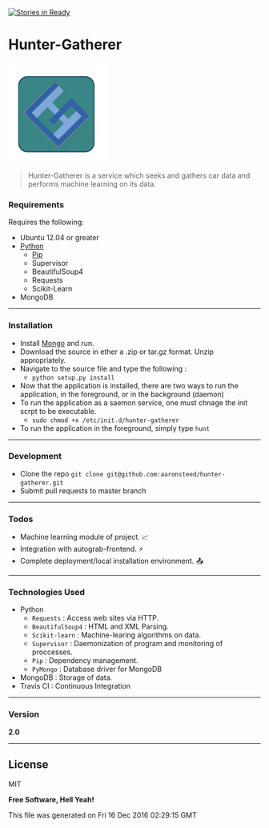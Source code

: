 [![Stories in Ready](https://badge.waffle.io/aaronsteed/hunter-gatherer.png?label=ready&title=Ready)](https://waffle.io/aaronsteed/hunter-gatherer)
# Hunter-Gatherer
<img src="https://github.com/aaronsteed/hunter-gatherer/raw/master/resources/static/images/logo.png" alt="alt text" width="200" height="200" style="display:inline;">

> Hunter-Gatherer is a service which seeks and gathers car data and performs machine learning on its data. 

### Requirements
Requires the following: 
- Ubuntu 12.04 or greater
- [Python](https://www.python.org/downloads/)
    - [Pip]([Python](https://www.python.org/downloads/))
    - Supervisor
    - BeautifulSoup4
    - Requests
    - Scikit-Learn
- MongoDB 

---
### Installation ###
 
 - Install [Mongo](https://docs.mongodb.com/manual/installation/) and run. 
 - Download the source in ether a .zip or tar.gz format. Unzip appropriately.
 - Navigate to the source file and type the following : 
    - ```python setup.py install```
 - Now that the application is installed, there are two ways to run the application, 
in the foreground, or in the background (daemon)
 - To run the application as a saemon service, one must chnage the init scrpt to be executable. 
    - ```sudo chmod +x /etc/init.d/hunter-gatherer```
 - To run the application in the foreground, simply type ```hunt```
 
---
### Development ###

 - Clone the repo ```git clone git@github.com:aaronsteed/hunter-gatherer.git```
 - Submit pull requests to master branch
 
---
### Todos ###

 - Machine learning module of project. :chart_with_upwards_trend:
 - Integration with autograb-frontend. :zap:
 - Complete deployment/local installation environment. :outbox_tray:
 
---
### Technologies Used
- Python 
    - ```Requests``` : Access web sites via HTTP.
    - ```BeautifulSoup4``` : HTML and XML Parsing. 
    - ```Scikit-learn``` : Machine-learing algorithms on data.
    - ```Supervisor``` : Daemonization of program and monitoring of proccesses. 
    - ```Pip``` : Dependency management.
    - ```PyMongo``` : Database driver for MongoDB
- MongoDB : Storage of data.
- Travis CI : Continuous Integration

---
### Version
**2.0**

---
License
---

MIT

**Free Software, Hell Yeah!**

This file was generated on Fri 16 Dec 2016 02:29:15 GMT

